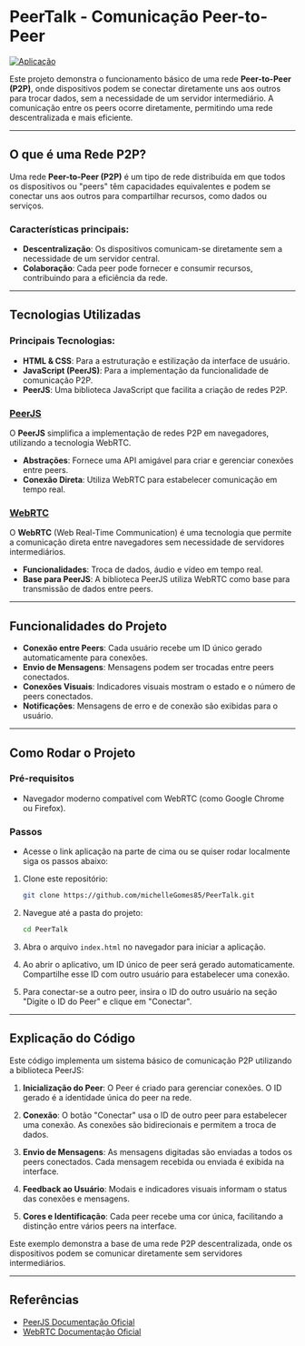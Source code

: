 # PeerTalk - Comunicação Peer-to-Peer

[![Aplicação](https://img.shields.io/badge/Aplicação-%23007bff.svg)](https://michellegomes85.github.io/PeerTalk/)

Este projeto demonstra o funcionamento básico de uma rede **Peer-to-Peer (P2P)**, onde dispositivos podem se conectar diretamente uns aos outros para trocar dados, sem a necessidade de um servidor intermediário. A comunicação entre os peers ocorre diretamente, permitindo uma rede descentralizada e mais eficiente.

---

## O que é uma Rede P2P?

Uma rede **Peer-to-Peer (P2P)** é um tipo de rede distribuída em que todos os dispositivos ou "peers" têm capacidades equivalentes e podem se conectar uns aos outros para compartilhar recursos, como dados ou serviços. 

### Características principais:
- **Descentralização**: Os dispositivos comunicam-se diretamente sem a necessidade de um servidor central.
- **Colaboração**: Cada peer pode fornecer e consumir recursos, contribuindo para a eficiência da rede.

---

## Tecnologias Utilizadas

### Principais Tecnologias:
- **HTML & CSS**: Para a estruturação e estilização da interface de usuário.
- **JavaScript (PeerJS)**: Para a implementação da funcionalidade de comunicação P2P.
- **PeerJS**: Uma biblioteca JavaScript que facilita a criação de redes P2P.

### [PeerJS](https://peerjs.com/) 
O **PeerJS** simplifica a implementação de redes P2P em navegadores, utilizando a tecnologia WebRTC.

- **Abstrações**: Fornece uma API amigável para criar e gerenciar conexões entre peers.
- **Conexão Direta**: Utiliza WebRTC para estabelecer comunicação em tempo real.

### [WebRTC](https://webrtc.org/) 
O **WebRTC** (Web Real-Time Communication) é uma tecnologia que permite a comunicação direta entre navegadores sem necessidade de servidores intermediários.

- **Funcionalidades**: Troca de dados, áudio e vídeo em tempo real.
- **Base para PeerJS**: A biblioteca PeerJS utiliza WebRTC como base para transmissão de dados entre peers.

---

## Funcionalidades do Projeto

- **Conexão entre Peers**: Cada usuário recebe um ID único gerado automaticamente para conexões.
- **Envio de Mensagens**: Mensagens podem ser trocadas entre peers conectados.
- **Conexões Visuais**: Indicadores visuais mostram o estado e o número de peers conectados.
- **Notificações**: Mensagens de erro e de conexão são exibidas para o usuário.

---

## Como Rodar o Projeto

### Pré-requisitos
- Navegador moderno compatível com WebRTC (como Google Chrome ou Firefox).

### Passos

- Acesse o link aplicação na parte de cima ou se quiser rodar localmente siga os passos abaixo:

1. Clone este repositório:
   ```bash
   git clone https://github.com/michelleGomes85/PeerTalk.git
   ```

2. Navegue até a pasta do projeto:
   ```bash
   cd PeerTalk
   ```

3. Abra o arquivo `index.html` no navegador para iniciar a aplicação.

4. Ao abrir o aplicativo, um ID único de peer será gerado automaticamente. Compartilhe esse ID com outro usuário para estabelecer uma conexão.

5. Para conectar-se a outro peer, insira o ID do outro usuário na seção "Digite o ID do Peer" e clique em "Conectar".

---

## Explicação do Código

Este código implementa um sistema básico de comunicação P2P utilizando a biblioteca PeerJS:

1. **Inicialização do Peer**: O Peer é criado para gerenciar conexões. O ID gerado é a identidade única do peer na rede.

2. **Conexão**: O botão "Conectar" usa o ID de outro peer para estabelecer uma conexão. As conexões são bidirecionais e permitem a troca de dados.

3. **Envio de Mensagens**: As mensagens digitadas são enviadas a todos os peers conectados. Cada mensagem recebida ou enviada é exibida na interface.

4. **Feedback ao Usuário**: Modais e indicadores visuais informam o status das conexões e mensagens.

5. **Cores e Identificação**: Cada peer recebe uma cor única, facilitando a distinção entre vários peers na interface.

Este exemplo demonstra a base de uma rede P2P descentralizada, onde os dispositivos podem se comunicar diretamente sem servidores intermediários.

---

## Referências

- [PeerJS Documentação Oficial](https://peerjs.com/)
- [WebRTC Documentação Oficial](https://webrtc.org/)
